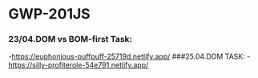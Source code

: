# GWP-201JS
### 23/04.DOM vs BOM-first Task:
-https://euphonious-puffpuff-25719d.netlify.app/
###25.04.DOM TASK:
-https://silly-profiterole-54e791.netlify.app/
